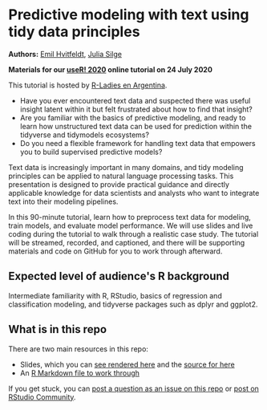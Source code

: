 # Predictive modeling with text using tidy data principles

**Authors:** [Emil Hvitfeldt](https://www.hvitfeldt.me/), [Julia Silge](https://juliasilge.com/)

**Materials for our [useR! 2020](https://user2020.r-project.org/) online tutorial on 24 July 2020**

This tutorial is hosted by [R-Ladies en Argentina](https://github.com/RLadiesEnArgentina/user2020tutorial).

- Have you ever encountered text data and suspected there was useful insight latent within it but felt frustrated about how to find that insight?
- Are you familiar with the basics of predictive modeling, and ready to learn how unstructured text data can be used for prediction within the tidyverse and tidymodels ecosystems?
- Do you need a flexible framework for handling text data that empowers you to build supervised predictive models?

Text data is increasingly important in many domains, and tidy modeling principles can be applied to natural language processing tasks. This presentation is designed to provide practical guidance and directly applicable knowledge for data scientists and analysts who want to integrate text into their modeling pipelines.

In this 90-minute tutorial, learn how to preprocess text data for modeling, train models, and evaluate model performance. We will use slides and live coding during the tutorial to walk through a realistic case study. The tutorial will be streamed, recorded, and captioned, and there will be supporting materials and code on GitHub for you to work through afterward.

## Expected level of audience's R background

Intermediate familiarity with R, RStudio, basics of regression and classification modeling, and tidyverse packages such as dplyr and ggplot2. 

## What is in this repo

There are two main resources in this repo:

- Slides, which you can [see rendered here](UPDATELINK) and the [source for here](https://github.com/EmilHvitfeldt/useR2020-text-modeling-tutorial/blob/master/index.Rmd)
- An [R Markdown file to work through](https://github.com/EmilHvitfeldt/useR2020-text-modeling-tutorial/blob/master/text_modeling.Rmd)

If you get stuck, you can [post a question as an issue on this repo](https://github.com/EmilHvitfeldt/useR2020-text-modeling-tutorial/issues) or [post on RStudio Community](https://rstd.io/tidymodels-community).
